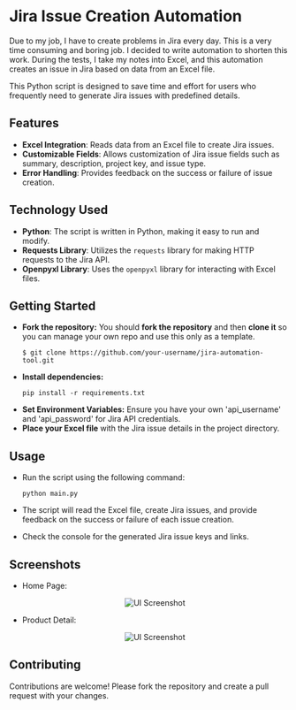 # Jira Issue Creation Automation 
Due to my job, I have to create problems in Jira every day. This is a very time consuming and boring job. I decided to write automation to shorten this work. During the tests, I take my notes into Excel, and this automation creates an issue in Jira based on data from an Excel file.

This Python script is designed to save time and effort for users who frequently need to generate Jira issues with predefined details.

## Features
- **Excel Integration**: Reads data from an Excel file to create Jira issues.
- **Customizable Fields**: Allows customization of Jira issue fields such as summary, description, project key, and issue type.
- **Error Handling**: Provides feedback on the success or failure of issue creation.

## Technology Used
- **Python**: The script is written in Python, making it easy to run and modify.
- **Requests Library**: Utilizes the `requests` library for making HTTP requests to the Jira API.
- **Openpyxl Library**: Uses the `openpyxl` library for interacting with Excel files.

## Getting Started
  - **Fork the repository:** You should **fork the repository** and then **clone it** so you can manage your own repo and use this only as a template.
    ```
    $ git clone https://github.com/your-username/jira-automation-tool.git
    ```
  - **Install dependencies:**
    ```
    pip install -r requirements.txt
    ```
- **Set Environment Variables:** Ensure you have your own 'api_username' and 'api_password' for  Jira API credentials.
- **Place your Excel file** with the Jira issue details in the project directory.

## Usage
- Run the script using the following command:
    
   ``` python main.py ```
- The script will read the Excel file, create Jira issues, and provide feedback on the success or failure of each issue creation.

- Check the console for the generated Jira issue keys and links.

## Screenshots
 - Home Page:    
   <div align="center"><img src="e_commerce_homepage.png" alt="UI Screenshot"/></div>

 - Product Detail:    
   <div align="center"><img src="e_commerce_product_detail.png" alt="UI Screenshot"/></div>

## Contributing
   Contributions are welcome! Please fork the repository and create a pull request with your changes.
